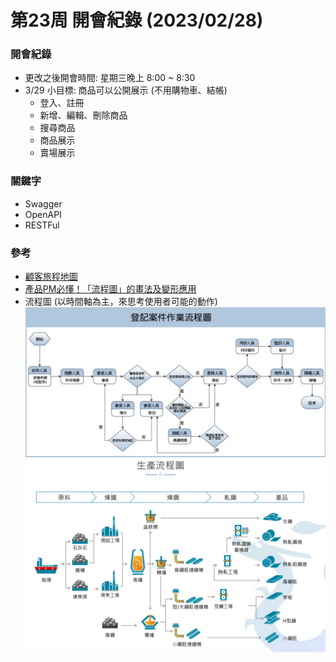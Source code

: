 # 第23周 開會紀錄 (2023/02/28)

### 開會紀錄
- 更改之後開會時間: 星期三晚上 8:00 ~ 8:30
- 3/29 小目標: 商品可以公開展示 (不用購物車、結帳)
  - 登入、註冊
  - 新增、編輯、刪除商品
  - 搜尋商品
  - 商品展示
  - 賣場展示

### 關鍵字
- Swagger
- OpenAPI
- RESTFul

### 參考
- [顧客旅程地圖](https://mixpanel.com/zh-hant/blog/%E9%A1%A7%E5%AE%A2%E6%97%85%E7%A8%8B%E5%9C%B0%E5%9C%96/)
- [產品PM必懂！「流程圖」的畫法及變形應用](https://www.projectup.net/article/view/id/16740)
- 流程圖 (以時間軸為主，來思考使用者可能的動作)
    ![](img/1.png)
    ![](img/2.png)